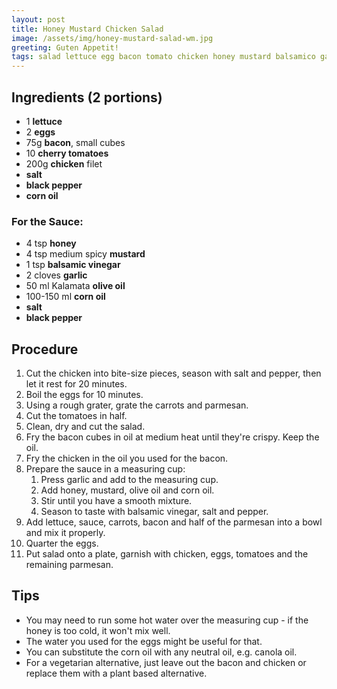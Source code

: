 ```yaml
---
layout: post
title: Honey Mustard Chicken Salad
image: /assets/img/honey-mustard-salad-wm.jpg
greeting: Guten Appetit!
tags: salad lettuce egg bacon tomato chicken honey mustard balsamico garlic light vegetarian
---
```


## Ingredients (2 portions)
 
 - 1 __lettuce__
 - 2 __eggs__
 - 75g __bacon__, small cubes
 - 10 __cherry tomatoes__
 - 200g __chicken__ filet
 - __salt__
 - __black pepper__
 - __corn oil__
 
### For the Sauce:
 - 4 tsp __honey__
 - 4 tsp medium spicy __mustard__
 - 1 tsp __balsamic vinegar__
 - 2 cloves __garlic__
 - 50 ml Kalamata __olive oil__
 - 100-150 ml __corn oil__
 - __salt__
 - __black pepper__
 
## Procedure

1. Cut the chicken into bite-size pieces, season with salt and pepper, then let it rest for 20 minutes.
1. Boil the eggs for 10 minutes.
1. Using a rough grater, grate the carrots and parmesan.
1. Cut the tomatoes in half.
1. Clean, dry and cut the salad.
1. Fry the bacon cubes in oil at medium heat until they're crispy. Keep the oil.
1. Fry the chicken in the oil you used for the bacon.
1. Prepare the sauce in a measuring cup:
    1. Press garlic and add to the measuring cup.
    1. Add honey, mustard, olive oil and corn oil.
    1. Stir until you have a smooth mixture.
    1. Season to taste with balsamic vinegar, salt and pepper.
1. Add lettuce, sauce, carrots, bacon and half of the parmesan into a bowl and mix it properly.
1. Quarter the eggs.
1. Put salad onto a plate, garnish with chicken, eggs, tomatoes and the remaining parmesan.
 
## Tips

 - You may need to run some hot water over the measuring cup - if the honey is too cold, it won't mix well.
 - The water you used for the eggs might be useful for that.
 - You can substitute the corn oil with any neutral oil, e.g. canola oil.
 - For a vegetarian alternative, just leave out the bacon and chicken or replace them with a plant based alternative.
